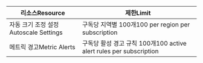 
| <span data-ttu-id="8142d-101">리소스</span><span class="sxs-lookup"><span data-stu-id="8142d-101">Resource</span></span> | <span data-ttu-id="8142d-102">제한</span><span class="sxs-lookup"><span data-stu-id="8142d-102">Limit</span></span> |
| --- | --- |
| <span data-ttu-id="8142d-103">자동 크기 조정 설정</span><span class="sxs-lookup"><span data-stu-id="8142d-103">Autoscale Settings</span></span> |<span data-ttu-id="8142d-104">구독당 지역별 100개</span><span class="sxs-lookup"><span data-stu-id="8142d-104">100 per region per subscription</span></span> |
| <span data-ttu-id="8142d-105">메트릭 경고</span><span class="sxs-lookup"><span data-stu-id="8142d-105">Metric Alerts</span></span> |<span data-ttu-id="8142d-106">구독당 활성 경고 규칙 100개</span><span class="sxs-lookup"><span data-stu-id="8142d-106">100 active alert rules per subscription</span></span> |
